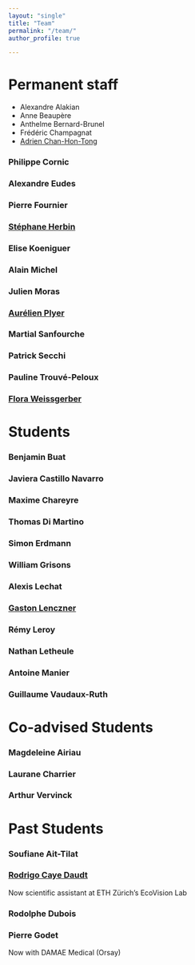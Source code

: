 ```yaml
---
layout: "single"
title: "Team"
permalink: "/team/"
author_profile: true

---
```


# Permanent staff

* Alexandre Alakian
* Anne Beaupère
* Anthelme Bernard-Brunel
* Frédéric Champagnat
* [Adrien Chan-Hon-Tong](https://www.onera.fr/fr/staff/adrien-chan-hon-tong)
### Philippe Cornic
### Alexandre Eudes
### Pierre Fournier
### [Stéphane Herbin](https://stepherbin.github.io/)
### Elise Koeniguer
### Alain Michel
### Julien Moras
### [Aurélien Plyer](https://github.com/aplyer)
### Martial Sanfourche
### Patrick Secchi
### Pauline Trouvé-Peloux
### [Flora Weissgerber](https://flora.weissgerber.fr/)


# Students

### Benjamin Buat
### Javiera Castillo Navarro
### Maxime Chareyre
### Thomas Di Martino
### Simon Erdmann
### William Grisons 
### Alexis Lechat
### [Gaston Lenczner](https://gaslen.github.io/)
### Rémy Leroy
### Nathan Letheule
### Antoine Manier
### Guillaume Vaudaux-Ruth


# Co-advised Students

### Magdeleine Airiau
### Laurane Charrier
### Arthur Vervinck


# Past Students

### Soufiane Ait-Tilat
### [Rodrigo Caye Daudt](https://rcdaudt.github.io/)
Now scientific assistant at ETH Zürich’s EcoVision Lab
### Rodolphe Dubois
### Pierre Godet
Now with DAMAE Medical (Orsay)
